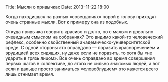 Title: Мысли о привычках
Date: 2013-11-22 18:00

Когда находишься на разных «совещаниях» порой в голову приходят очень странные мысли. Вот к примеру она из подобных.


Откуда привычка говорить красиво и долго, но с малым и довольно очевидным смыслом на собраниях? Это видимо какой-то человеческий рефлекс, особенно свойственный академическо-университетской среде. С одной стороны это оправдано — поразить красноречением и эрудицией всех сидящих, ну даже если не поразить, то хотя бы «не ударить в грязь лицом». Все очень оправдано во время совершения первых шагов в коллективе, до этого не сильно знакомых людей, а вот если и дальше просто заниматься «словоблудием» это кажется всего лишь отнимает время.